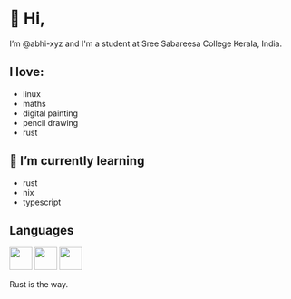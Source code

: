 # 👋 Hi, 
I’m @abhi-xyz and I'm a student at Sree Sabareesa College Kerala, India.

## I love:
- linux
- maths
- digital painting
- pencil drawing
- rust

## 🌱 I’m currently learning
- rust
- nix
- typescript

## Languages

<img src="rust_logo.png" height="40"> <img src="python_logo.png" height="40"> <img src="c_logo.png" height="40">

Rust is the way.


<!---
abhi-xyz/abhi-xyz is a ✨ special ✨ repository because its `README.md` (this file) appears on your GitHub profile.
You can click the Preview link to take a look at your changes.
--->
